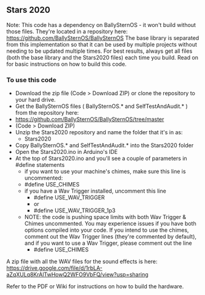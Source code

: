 ## Stars 2020

Note: This code has a dependency on BallySternOS - it won't build without those files. They're located in a repository here:
https://github.com/BallySternOS/BallySternOS
The base library is separated from this implementation so that it can be used by multiple projects without needing to be updated multiple times. For best results, always get all files (both the base library and the Stars2020 files) each time you build. Read on for basic instructions on how to build this code.


### To use this code
* Download the zip file (Code > Download ZIP) or clone the repository to your hard drive.  
* Get the BallySternOS files ( BallySternOS.* and SelfTestAndAudit.* ) from the repository here:  
 * https://github.com/BallySternOS/BallySternOS/tree/master
 * (Code > Download ZIP)
* Unzip the Stars2020 repository and name the folder that it's in as:
  * Stars2020  
* Copy BallySternOS.* and SelfTestAndAudit.* into the Stars2020 folder
* Open the Stars2020.ino in Arduino's IDE
* At the top of Stars2020.ino and you'll see a couple of parameters in #define statements
  * if you want to use your machine's chimes, make sure this line is uncommented:  
   * #define USE_CHIMES  
  * if you have a Wav Trigger installed, uncomment this line 
    * #define USE_WAV_TRIGGER
    * or 
    * #define USE_WAV_TRIGGER_1p3 
  * NOTE: the code is pushing space limits with both Wav Trigger & Chimes uncommented. You may experience issues if you have both options compiled into your code. If you intend to use the chimes, comment out the Wav Trigger lines (they're commented by default), and if you want to use a Wav Trigger, please comment out the line 
    * #define USE_CHIMES  

  
A zip file with all the WAV files for the sound effects is here:  
https://drive.google.com/file/d/1rbLA-aZqXULq8KrAlTwHowQ2WFO9VbFQ/view?usp=sharing  
  
Refer to the PDF or Wiki for instructions on how to build the hardware.  
